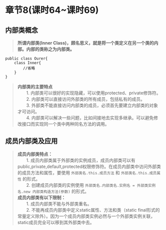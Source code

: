 # 章节8(课时64~课时69)  
## 内部类概念  
> **所谓内部类(Inner Class)，顾名思义，就是将一个类定义在另一个类的内部。内部的类称之为内部类。**   
```
public class Ourer{
    class Inner{
        //省略
    }
}
```
> **内部类的主要特点**    
> &ensp;&ensp;&ensp;&ensp;1. 内部类可以很好的实现隐藏，可以使用protected、private修饰符。   
> &ensp;&ensp;&ensp;&ensp;2. 内部类可以直接访问外部类的所有成员，包括私有的成员。   
> &ensp;&ensp;&ensp;&ensp;3. 外部类不能直接访问内部类的成员，必须首先要建立内部类的对象才可访问。   
> &ensp;&ensp;&ensp;&ensp;4. 内部类可以解决一些问题，比如间接地去实现多继承。可以避免修改接口而实现同一个类中两种同名方法的调用。      
## 成员内部类及应用   
> **成员内部类特点：**    
> &ensp;&ensp;&ensp;&ensp;1. 成员内部类属于外部类的实例成员，成员内部类可以有public,private,default,protected权限修饰符。在成员内部类中访问外部类的成员方法和属性，要使用 `外部类名.this.成员方法` 和 `外部类名.this.成员属性` 的形式。    
> &ensp;&ensp;&ensp;&ensp;2. 创建成员内部类的实例使用 `外部类名.内部类名.实例名 = 外部类实例名.new 内部类构造方法(参数)` 的形式。    
> **成员内部类有以下限制：**     
> &ensp;&ensp;&ensp;&ensp;1. 成员内部类不能与外部类重名。        
> &ensp;&ensp;&ensp;&ensp;2. 不能再成员内部类中定义static属性、方法和类（static final形式的常量定义除外）。因为一个成员内部类实例必然与一个外部类实例关联，static成员完全可以移到其外部类中去。   
